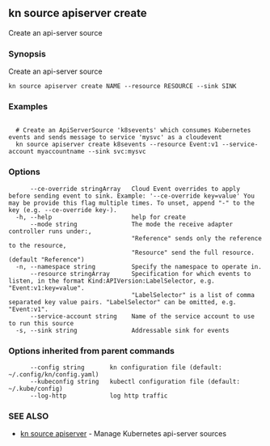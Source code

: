 ## kn source apiserver create

Create an api-server source

### Synopsis

Create an api-server source

```
kn source apiserver create NAME --resource RESOURCE --sink SINK
```

### Examples

```

  # Create an ApiServerSource 'k8sevents' which consumes Kubernetes events and sends message to service 'mysvc' as a cloudevent
  kn source apiserver create k8sevents --resource Event:v1 --service-account myaccountname --sink svc:mysvc
```

### Options

```
      --ce-override stringArray   Cloud Event overrides to apply before sending event to sink. Example: '--ce-override key=value' You may be provide this flag multiple times. To unset, append "-" to the key (e.g. --ce-override key-).
  -h, --help                      help for create
      --mode string               The mode the receive adapter controller runs under:,
                                  "Reference" sends only the reference to the resource,
                                  "Resource" send the full resource. (default "Reference")
  -n, --namespace string          Specify the namespace to operate in.
      --resource stringArray      Specification for which events to listen, in the format Kind:APIVersion:LabelSelector, e.g. "Event:v1:key=value".
                                  "LabelSelector" is a list of comma separated key value pairs. "LabelSelector" can be omitted, e.g. "Event:v1".
      --service-account string    Name of the service account to use to run this source
  -s, --sink string               Addressable sink for events
```

### Options inherited from parent commands

```
      --config string       kn configuration file (default: ~/.config/kn/config.yaml)
      --kubeconfig string   kubectl configuration file (default: ~/.kube/config)
      --log-http            log http traffic
```

### SEE ALSO

* [kn source apiserver](kn_source_apiserver.md)	 - Manage Kubernetes api-server sources

